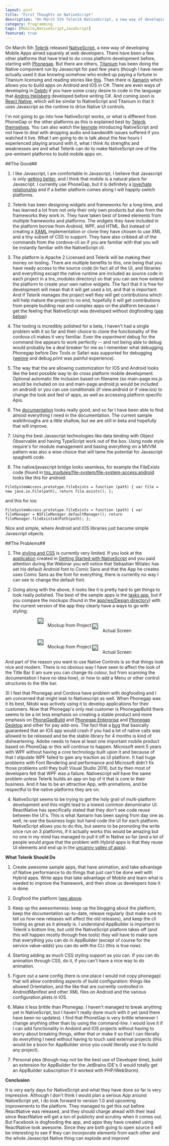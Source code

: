 ```yaml
---
layout: post
title: "First Thoughts on NativeScript"
description: "On March 5th Telerik NativeScript, a new way of developing Mobile Apps aimed squarely at web developers.  There have been a few other platforms that have tried to do cross platform development before ..."
category: Programming
tags: [Mobile,NativeScript,JavaScript]
featured: true
---
```



On March 5th [Telerik](http://www.telerik.com/) released [NativeScript](https://nativescript.org), a new way of developing
Mobile Apps aimed squarely at web developers.  There have been a few other platforms that have tried to do cross platform
development before, starting with [Phonegap](http://phonegap.com/).  But there are others, 
[Titanium](http://www.appcelerator.com/titanium/) has been doing the Native component run by Javascript for past few years (though
I have never actually used it due knowing somehow who ended up paying a fortune in Titanium licensing and reading stories
like [this](http://arstechnica.com/information-technology/2012/09/when-free-isnt-developer-accuses-tool-vendor-of-extorting-customer/).
Then there is [Xamarin](http://xamarin.com/) which allows you to build apps on Android and IOS in C#.  There
are even ways of developing in [Delphi](https://www.embarcadero.com/products/rad-studio/firemonkey) if you have some
crazy desire to code in the language that [Andres Hejlsberg](http://en.wikipedia.org/wiki/Anders_Hejlsberg) developed before
writing C#.  And coming soon is [React Native](https://www.youtube.com/watch?v=KVZ-P-ZI6W4), which will be similar to 
NativeScript and Titanium in that it uses Javascript as the runtime to drive Native UI controls.

I'm not going to go into how NativeScript works, or what is different from PhoneGap or the other platforms as this
is explained best by [Telerik themselves](https://www.nativescript.org/blog/nativescript-first-public-release).  You can also 
watch the [keynote](https://www.youtube.com/watch?v=8hr4E9eodS4&feature=youtu.be) introducing NativeScript
and not have to deal with dropping audio and bandwidth issues suffered if you watched it live.  What I am going to do
is talk about the few hours I experienced playing around with it, what I think its strengths and weaknesses are and 
what Telerik can do to make NativeScript one of the pre-eminent platforms to build mobile apps on.

##The Good##

1. I like Javascript, I am comfortable in Javascript, I believe that Javascript is only [getting better](https://github.com/lukehoban/es6features),
and I think that mobile is a natural place for Javascript.  I currently use PhoneGap, but it is definitely a [love/hate
relationship](/programming/2015/02/21/lessons-learned-from-5-years-of-phonegapcordova-development/) and if a better
platform comes along I will happily switch platforms.

2. Telerik has been designing widgets and frameworks for a long time, and has learned a lot from not only their only
own products but also from the frameworks they work in.  They have taken best of breed elements from multiple frameworks
and platforms.  The widgets they have included in the platform borrow from Android, WPF, and HTML.  But instead of 
creating a [XAML](https://msdn.microsoft.com/en-us/library/ms752059%28v=vs.110%29.aspx) implementation or clone they
have chosen to use XML and a tiny subset of CSS to support.  They have also cribbed all of the commands from the
cordova-cli so if you are familiar with that you will be instantly familiar with the NativeScript cli.

3. The platform is Apache 2 Licensed and Telerik will be making their money on tooling.  There are multiple benefits to
this, one being that you have ready access to the source code (in fact all of the UI, and libraries and everything excapt
the native runtime are included as source code in each project in a tns_modules directory) so that you can see how
extend the platform to create your own native widgets.  The fact that it is free for development will mean that it 
will get used a lot, and that is important.   And if Telerik manages the project well they will get contributions which
will help mature the project to no end, hopefully it will get contributions from people building real and complex apps
on the platform because I get the feeling that NativeScript was developed without dogfooding ([see below](#dogfooding))

4. The tooling is incredibly polished for a beta, I haven't had a single problem with it so far and their choice to clone
the functionality of the cordova cli makes it very familiar.  Even the *experiment* debug for the command line appears to work
perfectly -- and not being able to debug would probably be a deal breaker for me as I remember what debugging 
Phonegap before Dev Tools or Safari was supported for debugging ([weinre](http://people.apache.org/~pmuellr/weinre-docs/latest/) 
and debug.print was painful experience).
 
5. The way that the are allowing customization for IOS and Android looks like the best possible way to do cross platform
mobile development.   Optional automatic file inclusion based on filename (so main-page.ios.js would be included
on ios and main-page.android.js would be included on android) or you can use conditionals (if view.android or
if view.ios) to change the look and feel of apps, as well as accessing platform specific Apis.

6. The [documentation](http://docs.nativescript.org/) looks really good, and so far I have been able to find almost everything
I need in the documentation.  The current sample walkthroughs are a little shallow, but we are still in beta and hopefully
that will improve.

7. Using the best Javascript technologies like data binding with Object Observable and having TypeScript work out of the
 box.  Using node style require's for module management and basing everything on a MVVM pattern was also a wise choice 
 that will tame the potential for Javascript spaghetti code. 

8. The native/javascript bridge looks seamless, for example the FileExists code (found in 
[tns_modules/file-system/file-system-access.android](https://github.com/NativeScript/cross-platform-modules/blob/master/file-system/file-system-access.android.ts)
looks like this for android:
   
``FileSystemAccess.prototype.fileExists = function (path) {
    var file = new java.io.File(path);
    return file.exists();
};``

and this for ios:

``FileSystemAccess.prototype.fileExists = function (path) {
    var fileManager = NSFileManager.defaultManager();
    return fileManager.fileExistsAtPath(path);
};``

Nice and simple, where Android and IOS libraries just become simple Javascript objects.

##The Problems##

1) The [styling and CSS](http://docs.nativescript.org/styling) is currently very limited.  If you look at the 
[application](http://developer.telerik.com/wp-content/uploads/2015/01/SignUpForm.png) 
created in [Getting Started with NativeScript](http://developer.telerik.com/featured/getting-started-nativescript/)
and you paid attention during the Webinar you will notice that Sebastian Witalec has set his default
Android font to Comic Sans and that the App he creates uses Comic Sans as the font for everything, there is 
currently no way I can see to change the default font.

2) Going along with the above, it looks like it is pretty hard to get things to look really polished.  The best
of the sample apps is the [tasks app](https://github.com/tjvantoll/sample-Tasks), but if you compare the mockups
(found in the [app/res/Design directory](https://github.com/tjvantoll/sample-Tasks/tree/master/app/app/res/Design))
with the current version of the app they clearly have a ways to go with styling:

<div style="text-align: center">
    <div style="display:inline-block">
        <img src="/img/nativescript/tasks-mockup.jpg" style="border: 1px solid #000; margin: 0 10px 10px 0">
        Mockup from Project
    </div>
    <div style="display:inline-block; vertical-align: top">
        <img src="/img/nativescript/tasks.jpg" style="border: 1px solid #000; margin: 0 10px 10px 0">
        <span style="margin-top: 31px; display: inline-block">
            Actual Screen
        </span>
    </div>
    <div style="height: 20px">&nbsp;</div>
    <div style="display:inline-block">
            <img src="/img/nativescript/edit-tasks-mockup.jpg" style="border: 1px solid #000; margin: 0 10px 10px 0">
            Mockup from Project
        </div>
        <div style="display:inline-block; vertical-align: top">
            <img src="/img/nativescript/edit-tasks.jpg" style="border: 1px solid #000; margin: 0 10px 10px 0">
            <span style="margin-top: 31px; display: inline-block">
                Actual Screen
            </span>
    </div>
</div>

And part of the reason you want to use Native Controls is so that things look nice and modern.  There is no obvious
way I have seen to affect the look of the Title Bar (I am sure you can change its colour, but from scanning the documentation
I have no idea how), or how to add a Menu or other control structures to the title bar.

<a name="dogfooding"></a>3) I feel that Phonegap and Cordova have problem with dogfooding and I am
concerned that might leak to Nativescript as well.  When Phonegap was it its best, Nitobi was actively using
it to develop applications for their customers.  Now that Phonegap's only real customer is PhonegapBuild there
seems to be a lot less emphasis on creating a stable product and more emphasis on [PhoneGapBuild](https://build.phonegap.com/)
and [Phonegap Enterprise](http://enterprise.phonegap.com/) and [Phonegap Desktop](http://phonegap.com/blog/2015/03/02/phonegap-app-desktop-0-1-2/)
and other for pay add-ons.  The fact that a [bug](https://issues.apache.org/jira/browse/CB-8002) that basically guaranteed 
that an IOS app would crash if you had a lot of native calls was allowed to be released and be the stable library
for 4 months is kind of disheartening.  Adobe needs to have at least one important mobile product based on PhoneGap
or this will continue to happen.  Microsoft went 5 years with WPF without having a core technology built upon it
and because of that I stipulate WPF failed to gain any traction as UI platform.  It had huge problems with Font Rendering and
performance and Microsoft didn't fix those problems until they built Visual Studio 2010, but by then most of
developers felt that WPF was a failure.  Nativescript will have the same problem unless Telerik builds an app on
top of it that is core to their business.  And it has to be an attractive App, with animations, and be respectful to
the native platforms they are on.

4) NativeScript seems to be trying to get the holy grail of multi-platform development and this might lead
to a lowest common denominator UI.  ReactNative has specifically stated that they don't see code reuse between
the UI's.  This is what Xamarin has been saying from day one as well, re-use the business logic but hand code
the UI for each platform.  NativeScript allows you to do this, but seems to be promoting the write once run
on 3 platforms, if it actually works this would be amazing but no one in my mind has managed to pull it off
in Native so far (and a lot of people would argue that the problem with Hybrid apps is that they reuse UI elements 
and end up in the [uncanny valley of apps](http://martinfowler.com/bliki/CrossPlatformMobile.html)).

**What Telerik Should Do**

1. Create awesome sample apps, that have animation, and take advantage of Native performance to do things
that just can't be done well with Hybrid apps.  Write apps that take advantage of Mobile and learn what is
needed to improve the framework, and then show us developers how it is done.

2. Dogfood the platform ([see above](#dogfooding).

3. Keep up the awesomeness:  keep up the blogging about the platform, keep the documentation up-to-date,
release regularly (but make sure to tell us how new releases will affect the old releases), and keep the
cli tooling as great as it already is.  I understand AppBuilder is important to Telerik's bottom line, but until
the NativeScript platform takes off (and this will happen mostly through free tools) they will have to make
sure that everything you can do in AppBuilder (except of course for the service value-adds) you can do with the CLI (this
is true now).

4. Starting adding as much CSS styling support as you can.  If you can do animation through CSS, do it, 
if you can't have a nice way to do animation.

5. Figure out a sane config (here is one place I would not copy phonegap) that will allow controlling aspects of
build configuration: things like allowed Orientation, and the like that are currently controlled in AndroidManifest
  and other XML files on Android and the various configuration.plists in IOS.  
  
6. Make it less brittle than Phonegap.  I haven't managed to break anything yet in NativeScript, but I haven't
really done much with it yet (and there have been no updates).  I find that PhoneGap is very brittle whenever
I change anything other than by using the command-line.  I would love it if I can add functionality in Andoird
and IOS projects without having to worry about breaking things, either that or make it so that I can literally
do everything I need without having to touch said external projects (this would be a boon for AppBuilder since
you could literally use it to build any project).

7. Personal plea (though may not be the best use of Developer time), build an extension for AppBuilder 
for the JetBrains IDE's (I would totally get an AppBuilder subscription if it worked with PHP/WebStorm). 
 
**Conclusion**

It is very early days for NativeScript and what they have done so far is very impressive.  Although I don't
think I would plan a serious App around NativeScript yet, I do look forward to version 1.0 and upcoming improvements
to the platform.  They managed to get this out before ReactNative was released, and they should charge ahead with
their lead since ReactNative will get a ton of publicity and scrutiny when it comes out.  But Facebook is dogfooding
the app, and apps they have created using ReactNative look awesome.  Since they are both going to open source it will be
interesting to see if they can incorporate elements from each other and the whole Javascript Native thing can explode
and improve!
 


